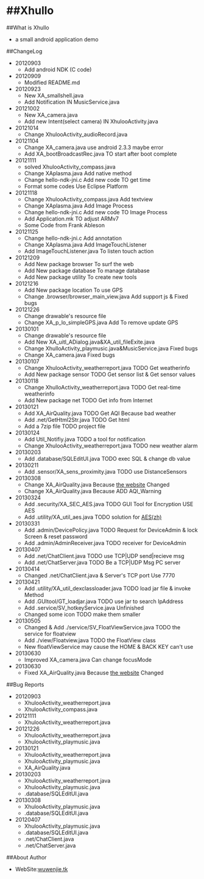 
##Xhullo
======

##What is Xhullo

* a small android application demo


##ChangeLog
* 20120903
    * Add android NDK (C code)
* 20120909
    * Modified README.md
* 20120923
    * New XA_smallshell.java
    * Add Notification IN MusicService.java
* 20121002
    * New XA_camera.java
    * Add new Intent(select camera) IN XhulooActivity.java
* 20121014
    * Change XhulooActivity_audioRecord.java
* 20121104
    * Change XA_camera.java use android 2.3.3 maybe error
    * Add XA_bootBroadcastRec.java TO start after boot complete
* 20121111
    * solved XhulooActivity_compass.java
    * Change XAplasma.java Add native method
    * Change hello-ndk-jni.c Add new code TO get time
    * Format some codes Use Eclipse Platform
* 20121118
    * Change XhulooActivity_compass.java Add textview
    * Change XAplasma.java Add Image Process
    * Change hello-ndk-jni.c Add new code TO Image Process
    * Add Application.mk TO adjust ARMv7
    * Some Code from Frank Ableson
* 20121125
    * Change hello-ndk-jni.c Add annotation 
    * Change XAplasma.java Add ImageTouchListener
    * Add ImageTouchListener.java To listen touch action
* 20121209
    * Add New package browser To surf the web
    * Add New package database To manage database
    * Add New package utility To create new tools
* 20121216
    * Add New package location To use GPS
    * Change .browser/browser_main_view.java Add support js & Fixed bugs
* 20121226
    * Change drawable's resource file
    * Change XA_p_lo_simpleGPS.java Add To remove update GPS
* 20130101
    * Change drawable's resource file
    * Add New XA_uitl_ADialog.java&XA_util_fileExite.java
    * Change XhulloActivity_playmusic.java&MusicService.java Fixed bugs
    * Change XA_camera.java Fixed bugs
* 20130107
    * Change XhulooActivity_weatherreport.java TODO Get weatherinfo
    * Add New package sensor TODO Get sensor list & Get sensor values
* 20130118
    * Change XhulloActivity_weatherreport.java TODO Get real-time weatherinfo
    * Add New package net TODO Get info from Internet
* 20130121
    * Add XA_AirQuality.java TODO Get AQI Because bad weather
    * Add .net/GetHtml2Str.java TODO Get html
    * Add a 7zip file TODO project file
* 20130124
    * Add Util_Notifiy.java TODO a tool for notification
    * Change XhulooActivity_weatherreport.java TODO new weather alarm
* 20130203
    * Add .database/SQLEditUI.java TODO exec SQL & change db value
* 20130211
    * Add .sensor/XA_sens_proximity.java TODO use DistanceSensors
* 20130308
    * Change XA_AirQuality.java Because [the website](http://www.semc.gov.cn/home/index.aspx) Changed
    * Change XA_AirQuality.java Because ADD AQI_Warning 
* 20130324
    * Add .security/XA_SEC_AES.java TODO GUI Tool for Encryption USE AES
    * Add .utility/XA_util_aes.java TODO solution for [AES(zh)](http://zh.wikipedia.org/wiki/%E9%AB%98%E7%BA%A7%E5%8A%A0%E5%AF%86%E6%A0%87%E5%87%86)
* 20130331
    * Add .admin/DevicePolicy.java TODO Request for DeviceAdmin & lock Screen & reset password
    * Add .admin/AdminReceiver.java TODO receiver for DeviceAdmin
* 20130407
    * Add .net/ChatClient.java TODO use TCP|UDP send|recieve msg
    * Add .net/ChatServer.java TODO Be a TCP|UDP Msg PC server 
* 20130414
    * Changed .net/ChatClient.java & Server's TCP port Use 7770
* 20130421
    * Add .utility/XA_util_dexclassloader.java TODO load jar file & invoke Method
    * Add .GUItool/GT_loadjar.java TODO use jar to search IpAddress
    * Add .service/SV_hotkeyService.java Unfinished
    * Changed some icon TODO make them smaller
* 20130505
    * Changed & Add ./service/SV_FloatViewService.java TODO the service for floatview
    * Add ./view/Floatview.java TODO the FloatView class 
    * New floatViewService may cause the HOME & BACK KEY can't use
* 20130630
    * Improved XA_camera.java Can change focusMode
* 20130630
    * Fixed XA_AirQuality.java Because [the website](http://www.semc.gov.cn/home/index.aspx) Changed

##Bug Reports
* 20120903
    * XhulooActivity_weatherreport.java
    * XhulooActivity_compass.java
* 20121111
    * XhulooActivity_weatherreport.java
* 20121226
    * XhulooActivity_weatherreport.java
    * XhulooActivity_playmusic.java
* 20130121
    * XhulooActivity_weatherreport.java
    * XhulooActivity_playmusic.java
    * XA_AirQuality.java
* 20130203
    * XhulooActivity_weatherreport.java
    * XhulooActivity_playmusic.java
    * .database/SQLEditUI.java
* 20130308
    * XhulooActivity_playmusic.java
    * .database/SQLEditUI.java
* 20120407
    * XhulooActivity_playmusic.java
    * .database/SQLEditUI.java
    * .net/ChatClient.java
    * .net/ChatServer.java


##About Author 
* WebSite:[wuwenjie.tk](http://www.wuwenjie.tk)
